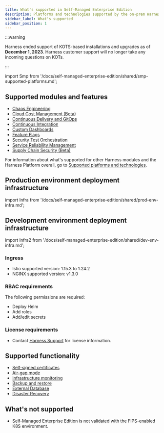 ```yaml
---
title: What's supported in Self-Managed Enterprise Edition
description: Platforms and technologies supported by the on-prem Harness Self-Managed Enterprise Edition
sidebar_label: What's supported
sidebar_position: 1
---
```


:::warning

Harness ended support of KOTS-based installations and upgrades as of **December 1, 2023**. Harness customer support will no longer take any incoming questions on KOTs.

:::

import Smp from '/docs/self-managed-enterprise-edition/shared/smp-supported-platforms.md';

<Smp />

## Supported modules and features

* [Chaos Engineering](/docs/chaos-engineering/whats-supported)
* [Cloud Cost Management (Beta)](/docs/cloud-cost-management/get-started/ccm-smp/smp-ccm-roadmap)
* [Continuous Delivery and GitOps](/docs/continuous-delivery/cd-integrations)
* [Continuous Integration](/docs/continuous-integration/use-ci/set-up-build-infrastructure/which-build-infrastructure-is-right-for-me/#feature-compatibility-matrix)
* [Custom Dashboards](/docs/platform/dashboards/cdb-whats-supported)
* [Feature Flags](/docs/feature-flags/ff-supported-platforms)
* [Security Test Orchestration](/docs/security-testing-orchestration/whats-supported/sto-deployments)
* [Service Reliability Management](/docs/service-reliability-management/srm-whats-supported)
* [Supply Chain Security (Beta)](/docs/software-supply-chain-assurance/ssca-supported)

For information about what's supported for other Harness modules and the Harness Platform overall, go to [Supported platforms and technologies](/docs/platform/platform-whats-supported.md).

## Production environment deployment infrastructure

import Infra from '/docs/self-managed-enterprise-edition/shared/prod-env-infra.md';

<Infra />

## Development environment deployment infrastructure

import Infra2 from '/docs/self-managed-enterprise-edition/shared/dev-env-infra.md';

<Infra2 />

### Ingress
* Istio supported version: 1.15.3 to 1.24.2
* NGINX supported version: v1.3.0

### RBAC requirements

The following permissions are required:
* Deploy Helm
* Add roles
* Add/edit secrets

### License requirements
* Contact [Harness Support](mailto:support@harness.io) for license information.

## Supported functionality
* [Self-signed certificates](/docs/self-managed-enterprise-edition/install/install-using-helm/#use-self-signed-certificates-with-helm-based-installations)
* [Air-gap mode](/docs/self-managed-enterprise-edition/install/install-in-an-air-gapped-environment)
* [Infrastructure monitoring](/docs/self-managed-enterprise-edition/monitor-harness-on-prem)
* [Backup and restore](/docs/self-managed-enterprise-edition/back-up-and-restore-helm)
* [External Database](./advanced-configurations/external-db/configure-external-databases)
* [Disaster Recovery](./advanced-configurations/set-up-disaster-recovery)

## What's not supported
* Self-Managed Enterprise Edition is not validated with the FIPS-enabled K8S environment.


